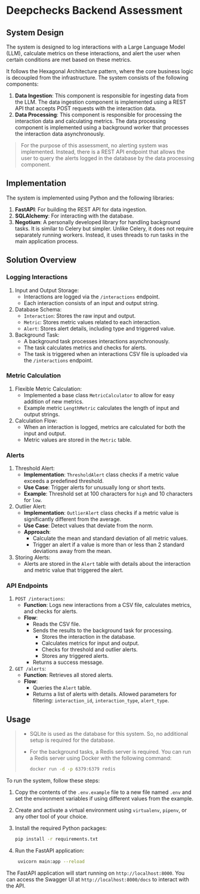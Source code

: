 # Deepchecks Backend Assessment

## System Design

The system is designed to log interactions with a Large Language Model (LLM), calculate metrics on these interactions, and alert the user when certain conditions are met based on these metrics.

It follows the Hexagonal Architecture pattern, where the core business logic is decoupled from the infrastructure. The system consists of the following components:

1. **Data Ingestion**: This component is responsible for ingesting data from the LLM. The data ingestion component is implemented using a REST API that accepts POST requests with the interaction data.
2. **Data Processing**: This component is responsible for processing the interaction data and calculating metrics. The data processing component is implemented using a background worker that processes the interaction data asynchronously.

> For the purpose of this assessment, no alerting system was implemented. Instead, there is a REST API endpoint that allows the user to query the alerts logged in the database by the data processing component.

## Implementation

The system is implemented using Python and the following libraries:

1. **FastAPI**: For building the REST API for data ingestion.
2. **SQLAlchemy**: For interacting with the database.
3. **Negotium**: A personally developed library for handling background tasks. It is similar to Celery but simpler. Unlike Celery, it does not require separately running workers. Instead, it uses threads to run tasks in the main application process.

## Solution Overview

### Logging Interactions
1. Input and Output Storage:
    - Interactions are logged via the `/interactions` endpoint.
    - Each interaction consists of an input and output string.
2. Database Schema:
    - `Interaction`: Stores the raw input and output.
    - `Metric`: Stores metric values related to each interaction.
    - `Alert`: Stores alert details, including type and triggered value.
3. Background Task:
    - A background task processes interactions asynchronously.
    - The task calculates metrics and checks for alerts.
    - The task is triggered when an interactions CSV file is uploaded via the `/interactions` endpoint.

### Metric Calculation
1. Flexible Metric Calculation:
    - Implemented a base class `MetricCalculator` to allow for easy addition of new metrics.
    - Example metric `LengthMetric` calculates the length of input and output strings.
2. Calculation Flow:
    - When an interaction is logged, metrics are calculated for both the input and output.
    - Metric values are stored in the `Metric` table.

### Alerts
1. Threshold Alert:
    - **Implementation**: `ThresholdAlert` class checks if a metric value exceeds a predefined threshold.
    - **Use Case**: Trigger alerts for unusually long or short texts.
    - **Example**: Threshold set at 100 characters for `high` and 10 characters for `low`.
2. Outlier Alert:
    - **Implementation**: `OutlierAlert` class checks if a metric value is significantly different from the average.
    - **Use Case**: Detect values that deviate from the norm.
    - **Approach**:
        - Calculate the mean and standard deviation of all metric values.
        - Trigger an alert if a value is more than or less than 2 standard deviations away from the mean.
3. Storing Alerts:
    - Alerts are stored in the `Alert` table with details about the interaction and metric value that triggered the alert.

### API Endpoints
1. `POST /interactions`:
    - **Function**: Logs new interactions from a CSV file, calculates metrics, and checks for alerts.
    - **Flow**:
        - Reads the CSV file.
        - Sends the results to the background task for processing.
            - Stores the interaction in the database.
            - Calculates metrics for input and output.
            - Checks for threshold and outlier alerts.
            - Stores any triggered alerts.
        - Returns a success message.
2. `GET /alerts`:
    - **Function**: Retrieves all stored alerts.
    - **Flow**:
        - Queries the `Alert` table.
        - Returns a list of alerts with details. Allowed parameters for filtering: `interaction_id`, `interaction_type`, `alert_type`.

## Usage

> - SQLite is used as the database for this system. So, no additional setup is required for the database.
> - For the background tasks, a Redis server is required. You can run a Redis server using Docker with the following command:
>
>   ```bash
>   docker run -d -p 6379:6379 redis
>   ```

To run the system, follow these steps:

1. Copy the contents of the `.env.example` file to a new file named `.env` and set the environment variables if using different values from the example.
2. Create and activate a virtual environment using `virtualenv`, `pipenv`, or any other tool of your choice.
3. Install the required Python packages:

   ```bash
   pip install -r requirements.txt
   ```
4. Run the FastAPI application:

   ```bash
    uvicorn main:app --reload
    ```

The FastAPI application will start running on `http://localhost:8000`. You can access the Swagger UI at `http://localhost:8000/docs` to interact with the API.

